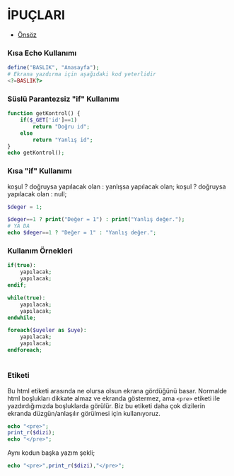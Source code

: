 # İPUÇLARI

- [Önsöz](https://github.com/cicekhasan/Linux)


### Kısa Echo Kullanımı

```php
define("BASLIK", "Anasayfa");
# Ekrana yazdırma için aşağıdaki kod yeterlidir
<?=BASLIK?>
```

### Süslü Parantezsiz "if" Kullanımı

```php
function getKontrol() {
	if($_GET['id']==1)
		return "Doğru id";
	else
		return "Yanlış id";
}
echo getKontrol();
```

### Kısa "if" Kullanımı

koşul ? doğruysa yapılacak olan : yanlışsa yapılacak olan;
koşul ? doğruysa yapılacak olan : null;

```php
$deger = 1;

$deger==1 ? print("Değer = 1") : print("Yanlış değer.");
# YA DA
echo $deger==1 ? "Değer = 1" : "Yanlış değer.";
```
### Kullanım Örnekleri

```php
if(true):
	yapılacak;
	yapılacak;
endif;
```

```php
while(true):
	yapılacak;
	yapılacak;
endwhile;
```

```php
foreach($uyeler as $uye):
	yapılacak;
	yapılacak;
endforeach;
```

### <pre></pre> Etiketi

Bu html etiketi arasında ne olursa olsun ekrana gördüğünü basar. Normalde html boşlukları dikkate almaz ve ekranda göstermez, ama ```<pre>``` etiketi ile yazdırdığımızda boşluklarda görülür. Biz bu etiketi daha çok dizilerin ekranda düzgün/anlaşılır görülmesi için kullanıyoruz.

```php
echo "<pre>";
print_r($dizi);
echo "</pre>";
```

Aynı kodun başka yazım şekli;

```php
echo "<pre>",print_r($dizi),"</pre>";
```
